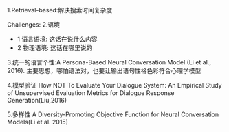 1.Retrieval-based:解决搜索时间复杂度

Challenges:
2.语境
- 1 语言语境: 这话在说什么内容
- 2 物理语境: 这话在哪里说的

3.统一的语言个性:A Persona-Based Neural Conversation Model (Li et al., 2016).
主要思想，哪怕语法对，也要让输出语句性格色彩符合心理学模型

4.模型验证
How NOT To Evaluate Your Dialogue System: An Empirical Study of Unsupervised Evaluation Metrics for Dialogue Response Generation(Liu,2016)

5.多样性
A Diversity-Promoting Objective Function for Neural Conversation Models(Li et al. 2015)
